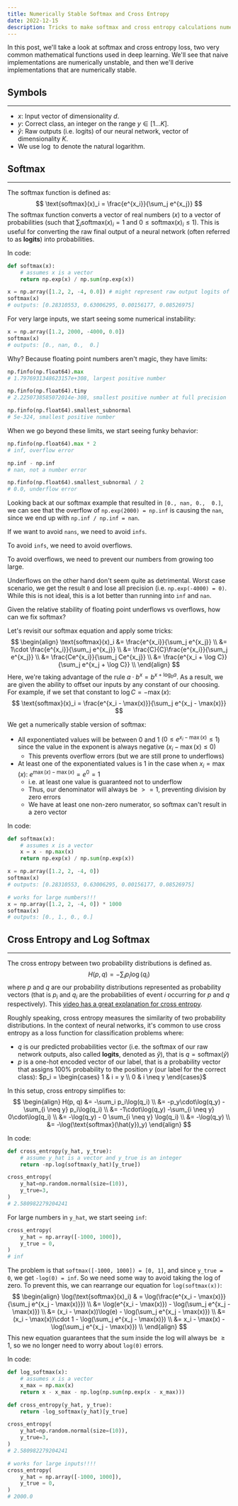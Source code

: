 ```yaml
---
title: Numerically Stable Softmax and Cross Entropy
date: 2022-12-15
description: Tricks to make softmax and cross entropy calculations numerically stable.
---
```

In this post, we'll take a look at softmax and cross entropy loss, two very common mathematical functions used in deep learning. We'll see that naive implementations are numerically unstable, and then we'll derive implementations that are numerically stable.

## Symbols
---
* $x$: Input vector of dimensionality $d$.
* $y$: Correct class, an integer on the range $y \in [1\ldots K]$.
* $\hat{y}$: Raw outputs (i.e. logits) of our neural network, vector of dimensionality $K$.
* We use $\log$ to denote the natural logarithm.

## Softmax
---
The softmax function is defined as:
$$
\text{softmax}(x)_i = \frac{e^{x_i}}{\sum_j e^{x_j}}
$$
The softmax function converts a vector of real numbers ($x$) to a vector of probabilities (such that $\sum_i \text{softmax}(x)_i = 1$ and $0 \leq \text{softmax}(x)_i \leq 1$). This is useful for converting the raw final output of a neural network (often referred to as **logits**) into probabilities.

In code:
```python
def softmax(x):
    # assumes x is a vector
    return np.exp(x) / np.sum(np.exp(x))

x = np.array([1.2, 2, -4, 0.0]) # might represent raw output logits of a neural network
softmax(x)
# outputs: [0.28310553, 0.63006295, 0.00156177, 0.08526975]
```

For very large inputs, we start seeing some numerical instability:
```python
x = np.array([1.2, 2000, -4000, 0.0])
softmax(x)
# outputs: [0., nan, 0.,  0.]
```

Why? Because floating point numbers aren't magic, they have limits:
```python
np.finfo(np.float64).max
# 1.7976931348623157e+308, largest positive number

np.finfo(np.float64).tiny
# 2.2250738585072014e-308, smallest positive number at full precision

np.finfo(np.float64).smallest_subnormal
# 5e-324, smallest positive number
```

When we go beyond these limits, we start seeing funky behavior:
```python
np.finfo(np.float64).max * 2
# inf, overflow error

np.inf - np.inf
# nan, not a number error

np.finfo(np.float64).smallest_subnormal / 2
# 0.0, underflow error
```

Looking back at our softmax example that resulted in `[0., nan, 0.,  0.]`, we can see that the overflow of `np.exp(2000) = np.inf` is causing the `nan`, since we end up with `np.inf / np.inf = nan`.

If we want to avoid `nans`, we need to avoid `infs`.

To avoid `infs`, we need to avoid overflows.

To avoid overflows, we need to prevent our numbers from growing too large.

Underflows on the other hand don't seem quite as detrimental. Worst case scenario, we get the result `0` and lose all precision (i.e. `np.exp(-4000) = 0)`. While this is not ideal, this is a lot better than running into `inf` and `nan`.

Given the relative stability of floating point underflows vs overflows, how can we fix softmax?

Let's revisit our softmax equation and apply some tricks:
$$
\begin{align}
\text{softmax}(x)_i
&= \frac{e^{x_i}}{\sum_j e^{x_j}} \\
&= 1\cdot \frac{e^{x_i}}{\sum_j e^{x_j}} \\
&= \frac{C}{C}\frac{e^{x_i}}{\sum_j e^{x_j}} \\
&= \frac{Ce^{x_i}}{\sum_j Ce^{x_j}} \\
&= \frac{e^{x_i + \log C}}{\sum_j e^{x_j + \log C}} \\
\end{align}
$$
Here, we're taking advantage of the rule $a\cdot b^x = b^{x + \log_b a}$. As a result, we are given the ability to offset our inputs by any constant of our choosing. For example, if we set that constant to $\log C = -\max(x)$:
$$
\text{softmax}(x)_i = \frac{e^{x_i - \max(x)}}{\sum_j e^{x_j - \max(x)}}
$$

We get a numerically stable version of softmax:

* All exponentiated values will be between 0 and 1 ($0 \leq e^{x_i - \max(x)} \leq 1$) since the value in the exponent is always negative ($x_i - \max(x) \leq 0$)
	* This prevents overflow errors (but we are still prone to underflows)
* At least one of the exponentiated values is 1 in the case when $x_i = \max(x)$: $e^{ \max(x)- \max(x)} = e^0 = 1$
	* i.e. at least one value is guaranteed not to underflow
	* Thus, our denominator will always be $>= 1$, preventing division by zero errors
	* We have at least one non-zero numerator, so softmax can't result in a zero vector

In code:
```python
def softmax(x):
    # assumes x is a vector
    x = x - np.max(x)
    return np.exp(x) / np.sum(np.exp(x))

x = np.array([1.2, 2, -4, 0])
softmax(x)
# outputs: [0.28310553, 0.63006295, 0.00156177, 0.08526975]

# works for large numbers!!!
x = np.array([1.2, 2, -4, 0]) * 1000
softmax(x)
# outputs: [0., 1., 0., 0.]
```

## Cross Entropy and Log Softmax
---
The cross entropy between two probability distributions is defined as.
$$
H(p, q) = -\sum_i p_i\log(q_i)
$$
where $p$ and $q$ are our probability distributions represented as probability vectors (that is $p_i$ and $q_i$ are the probabilities of event $i$ occurring for $p$ and $q$ respectively). This [video has a great explanation for cross entropy](https://www.youtube.com/watch?v=ErfnhcEV1O8).

Roughly speaking, cross entropy measures the similarity of two probability distributions. In the context of neural networks, it's common to use cross entropy as a loss function for classification problems where:

* $q$ is our predicted probabilities vector (i.e. the softmax of our raw network outputs, also called **logits**, denoted as $\hat{y}$), that is $q = \text{softmax}(\hat{y})$
* $p$  is a one-hot encoded vector of our label, that is a probability vector that assigns 100% probability to the position $y$ (our label for the correct class): $p_i = \begin{cases} 1 & i = y \\ 0 & i \neq y \end{cases}$

In this setup, cross entropy simplifies to:
$$
\begin{align}
H(p, q)
&= -\sum_i p_i\log(q_i) \\
&= -p_y\cdot\log(q_y) -\sum_{i \neq y} p_i\log(q_i) \\
&= -1\cdot\log(q_y) -\sum_{i \neq y} 0\cdot\log(q_i) \\
&= -\log(q_y) - 0 \sum_{i \neq y} \log(q_i) \\
&= -\log(q_y) \\
&= -\log(\text{softmax}(\hat{y})_y)
\end{align}
$$

In code:

```python
def cross_entropy(y_hat, y_true):
    # assume y_hat is a vector and y_true is an integer
    return -np.log(softmax(y_hat)[y_true])

cross_entropy(
    y_hat=np.random.normal(size=(10)),
    y_true=3,
)
# 2.580982279204241
```

For large numbers in `y_hat`, we start seeing `inf`:

```python
cross_entropy(
    y_hat = np.array([-1000, 1000]),
    y_true = 0,
)
# inf
```

The problem is that `softmax([-1000, 1000]) = [0, 1]`, and since `y_true = 0`, we get `-log(0) = inf`. So we need some way to avoid taking the log of zero. To prevent this, we can rearrange our equation for `log(softmax(x))`:
$$
\begin{align}
\log(\text{softmax}(x)_i)
& = \log(\frac{e^{x_i - \max(x)}}{\sum_j e^{x_j - \max(x)}}) \\
&= \log(e^{x_i - \max(x)}) - \log(\sum_j e^{x_j - \max(x)}) \\
&= (x_i - \max(x))\log(e) - \log(\sum_j e^{x_j - \max(x)}) \\
&= (x_i - \max(x))\cdot 1 - \log(\sum_j e^{x_j - \max(x)}) \\
&= x_i - \max(x) - \log(\sum_j e^{x_j - \max(x)}) \\
\end{align}
$$
This new equation guarantees that the sum inside the log will always be $\geq 1$, so we no longer need to worry about `log(0)` errors.

In code:

```python
def log_softmax(x):
    # assumes x is a vector
    x_max = np.max(x)
    return x - x_max - np.log(np.sum(np.exp(x - x_max)))

def cross_entropy(y_hat, y_true):
    return -log_softmax(y_hat)[y_true]

cross_entropy(
    y_hat=np.random.normal(size=(10)),
    y_true=3,
)
# 2.580982279204241

# works for large inputs!!!!
cross_entropy(
    y_hat = np.array([-1000, 1000]),
    y_true = 0,
)
# 2000.0
```
